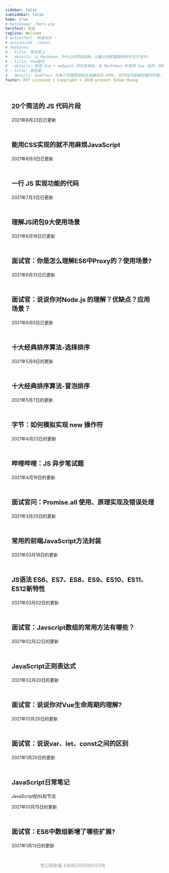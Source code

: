 ```yaml
---
sidebar: false
subSidebar: false
home: true
# heroImage: /hero.png
heroText: 欢迎
tagline: Welcome
# actionText: 快速浏览 →
# actionLink: /about
# features:
# - title: 简洁至上
#   details: 以 Markdown 为中心的项目结构，以最少的配置帮助你专注于写作。
# - title: Vue驱动
#   details: 享受 Vue + webpack 的开发体验，在 Markdown 中使用 Vue 组件，同时可以使用 Vue 来开发自定义主题。
# - title: 高性能
#   details: VuePress 为每个页面预渲染生成静态的 HTML，同时在页面被加载的时候，将作为 SPA 运行。
footer: MIT Licensed | Copyright © 2020-present Sihao Huang
---
```


<!-- <a href="/firstblog" style="text-decoration:none;">
    <div class="features" style="transition: all 0.25s ease-in-out 0.24s; transform: translateY(0px); opacity: 1;">
        <div class="feature">
            <h2>
                第一篇博客
            </h2>
            <p>第一篇博客测试</p>
        </div>
    </div>
</a> -->
<a href="/javascript/DailyNote/20210823" style="text-decoration:none;">
    <div class="features">
        <div class="feature">
            <p class="index_title">
                20个简洁的 JS 代码片段
            </p>
            <p>2021年8月23日已更新</p>
        </div>
    </div>
</a>
<a href="/css/20210803" style="text-decoration:none;">
    <div class="features">
        <div class="feature">
            <p class="index_title">
                能用CSS实现的就不用麻烦JavaScript
            </p>
            <p>2021年8月3日已更新</p>
        </div>
    </div>
</a>
<a href="/javascript/DailyNote/20210703" style="text-decoration:none;">
    <div class="features">
        <div class="feature">
            <p class="index_title">
                一行 JS 实现功能的代码
            </p>
            <p>2021年7月3日已更新</p>
        </div>
    </div>
</a>
<a href="/javascript/DailyNote/20210618" style="text-decoration:none;">
    <div class="features">
        <div class="feature">
            <p class="index_title">
                理解JS闭包9大使用场景
            </p>
            <p>2021年6月18日已更新</p>
        </div>
    </div>
</a>
<a href="/interview/ES6/20210613" style="text-decoration:none;">
    <div class="features">
        <div class="feature">
            <p class="index_title">
                面试官：你是怎么理解ES6中Proxy的？使用场景?
            </p>
            <p>2021年6月13日已更新</p>
        </div>
    </div>
</a>
<a href="/interview/Nodejs/20210605" style="text-decoration:none;">
    <div class="features">
        <div class="feature">
            <p class="index_title">
                面试官：说说你对Node.js 的理解？优缺点？应用场景？
            </p>
            <p>2021年6月5日已更新</p>
        </div>
    </div>
</a>
<a href="/javascript/algorithm/02_selectionSort" style="text-decoration:none;">
    <div class="features">
        <div class="feature">
            <p class="index_title">
                十大经典排序算法-选择排序
            </p>
            <p>2021年5月9日的更新</p>
        </div>
    </div>
</a>
<a href="/javascript/algorithm/01_bubbleSort" style="text-decoration:none;">
    <div class="features">
        <div class="feature">
            <p class="index_title">
                十大经典排序算法-冒泡排序
            </p>
            <p>2021年5月7日的更新</p>
        </div>
    </div>
</a>
<a href="/javascript/DailyNote/20210423" style="text-decoration:none;">
    <div class="features">
        <div class="feature">
            <p class="index_title">
                字节：如何模拟实现 new 操作符
            </p>
            <p>2021年4月23日的更新</p>
        </div>
    </div>
</a>
<a href="/interview/ES6/20210419" style="text-decoration:none;">
    <div class="features">
        <div class="feature">
            <p class="index_title">
                哔哩哔哩：JS 异步笔试题
            </p>
            <p>2021年4月19日的更新</p>
        </div>
    </div>
</a>
<a href="/interview/ES6/20210325" style="text-decoration:none;">
    <div class="features">
        <div class="feature">
            <p class="index_title">
                面试官问：Promise.all 使用、原理实现及错误处理
            </p>
            <p>2021年3月25日的更新</p>
        </div>
    </div>
</a>
<a href="/javascript/DailyNote/20210316" style="text-decoration:none;">
    <div class="features">
        <div class="feature">
            <p class="index_title">
                常用的前端JavaScript方法封装
            </p>
            <p>2021年03月16日的更新</p>
        </div>
    </div>
</a>
<a href="/javascript/DailyNote/20210302" style="text-decoration:none;">
    <div class="features">
        <div class="feature">
            <p class="index_title">
                JS语法 ES6、ES7、ES8、ES9、ES10、ES11、ES12新特性
            </p>
            <p>2021年03月02日的更新</p>
        </div>
    </div>
</a>
<a href="/interview/JavaScript/20210222" style="text-decoration:none;">
    <div class="features">
        <div class="feature">
            <p class="index_title">
                面试官：Javscript数组的常用方法有哪些？
            </p>
            <p>2021年02月22日的更新</p>
        </div>
    </div>
</a>
<a href="/javascript/DailyNote/20210220" style="text-decoration:none;">
    <div class="features">
        <div class="feature">
            <p class="index_title">
                JavaScript正则表达式
            </p>
            <p>2021年02月20日的更新</p>
        </div>
    </div>
</a>
<a href="/interview/VueSeries/20210125" style="text-decoration:none;">
    <div class="features">
        <div class="feature">
            <p class="index_title">
                面试官：说说你对Vue生命周期的理解?
            </p>
            <p>2021年01月25日的更新</p>
        </div>
    </div>
</a>
<a href="/interview/ES6/20210120" style="text-decoration:none;">
    <div class="features">
        <div class="feature">
            <p class="index_title">
                面试官：说说var、let、const之间的区别
            </p>
            <p>2021年1月20日的更新</p>
        </div>
    </div>
</a>
<a href="/javascript/DailyNote" style="text-decoration:none;">
    <div class="features">
        <div class="feature">
            <p class="index_title">
                JavaScript日常笔记
            </p>
            <p>JavaScript防抖和节流</p>
            <p>2021年01月15日的更新</p>
        </div>
    </div>
</a>
<a href="/interview/ES6/20210112" style="text-decoration:none;">
    <div class="features">
        <div class="feature">
            <p class="index_title">
                面试官：ES6中数组新增了哪些扩展?
            </p>
            <p>2021年1月13日的更新</p>
        </div>
    </div>
</a>
<div style="width:300px;margin:0 auto; padding:20px 0;">
    <img class="custom" :src="$withBase('/assets/img/备案图标.png')">
    <a target="_blank" href="http://www.beian.gov.cn/portal/registerSystemInfo?recordcode=44082302000123" style="display:inline-block;text-decoration:none;height:20px;line-height:20px;"><img src="" style="float:left;"/><p style="float:left;height:20px;line-height:20px;margin: 0px 0px 0px 5px; color:#939393;">粤公网安备 44082302000123号</p></a>
</div>
<style>
    .index_title{
        font-size: 1.25rem;
        font-weight: bolder;
    }
    .feature{
        font-size: 14px;
        padding-top: 0.625rem;
        padding-bottom: 0.625rem;
        padding-left: 20px;
        max-width: 90% !important;
        border-radius: 10px;
        transition: all 0.2s ease-in-out !important;
        transform: translateY(0px);
        opacity: 1 !important;
    }
    .feature:hover{
        transform : scale(1.03)!important;
        color: #3EAF7C !important;
        box-shadow: 3px 3px 6px 1px rgba(0,0,0,0.2);
    }
    .go-to-top {
        display: block !important;
    }
</style>